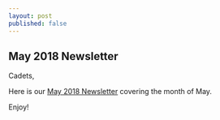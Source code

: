 ```yaml
---
layout: post
published: false
---
```

## May 2018 Newsletter

Cadets,

Here is our [May 2018 Newsletter](https://drive.google.com/file/d/1vcYT_OOSQz8aoQUwttHuwnSCho4Buyyf/view) covering the month of May.

Enjoy!
